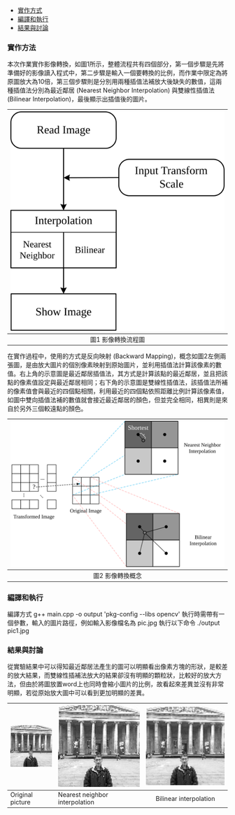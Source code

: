 - [實作方式](#實作方式)
- [編譯和執行](#編譯和執行)
- [結果與討論](#結果與討論)

### 實作方法
本次作業實作影像轉換，如圖1所示，整體流程共有四個部分，第一個步驟是先將準備好的影像讀入程式中，第二步驟是輸入一個要轉換的比例，而作業中限定為將原圖放大為10倍，第三個步驟則是分別用兩種插值法補放大後缺失的數值，這兩種插值法分別為最近鄰居 (Nearest Neighbor Interpolation) 與雙線性插值法 (Bilinear Interpolation)，最後顯示出插值後的圖片。

|![](https://github.com/vkmouse/Homework_DIP/blob/master/figure/HW1-4.svg)|
|:---:|
| 圖1 影像轉換流程圖 |

在實作過程中，使用的方式是反向映射 (Backward Mapping)，概念如圖2左側兩張圖，是由放大圖片的個別像素映射到原始圖片，並利用插值法計算該像素的數值。右上角的示意圖是最近鄰居插值法，其方式是計算該點的最近鄰居，並且把該點的像素值設定與最近鄰居相同；右下角的示意圖是雙線性插值法，該插值法所補的像素值會與最近的四個點相關，利用最近的四個點依照距離比例計算該像素值，如圖中雙向插值法補的數值就會接近最近鄰居的顏色，但並完全相同，相異則是來自於另外三個較遠點的顏色。

|![](https://github.com/vkmouse/Homework_DIP/blob/master/figure/HW1-5.svg)|
|:---:|
| 圖2 影像轉換概念 |

### 編譯和執行
編譯方式
	g++ main.cpp -o output 'pkg-config --libs opencv'
執行時需帶有一個參數，輸入的圖片路徑，例如輸入影像檔名為 pic.jpg 執行以下命令
	./output pic1.jpg

### 結果與討論

從實驗結果中可以得知最近鄰居法產生的圖可以明顯看出像素方塊的形狀，是較差的放大結果，而雙線性插補法放大的結果卻沒有明顯的顆粒狀，比較好的放大方法，但由於將圖放置word上也同時會縮小圖片的比例，故看起來差異並沒有非常明顯，若從原始放大圖中可以看到更加明顯的差異。

|![](https://github.com/vkmouse/Homework_DIP/blob/master/figure/HW1-1.jpg)|![](https://github.com/vkmouse/Homework_DIP/blob/master/figure/HW1-2.jpg)|![](https://github.com/vkmouse/Homework_DIP/blob/master/figure/HW1-3.jpg)|
|---|---|:---:|
| Original picture | Nearest neighbor interpolation | Bilinear interpolation |